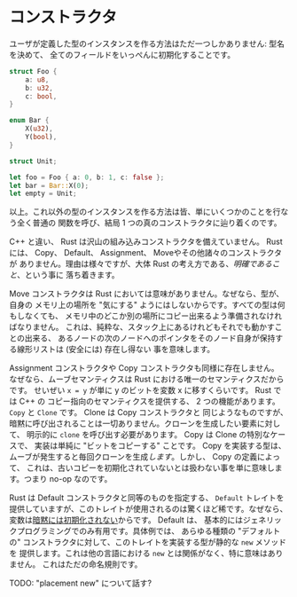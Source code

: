 <!--
# Constructors
-->

# コンストラクタ

<!--
There is exactly one way to create an instance of a user-defined type: name it,
and initialize all its fields at once:
-->

ユーザが定義した型のインスタンスを作る方法はただ一つしかありません: 型名を決めて、
全てのフィールドをいっぺんに初期化することです。

```rust
struct Foo {
    a: u8,
    b: u32,
    c: bool,
}

enum Bar {
    X(u32),
    Y(bool),
}

struct Unit;

let foo = Foo { a: 0, b: 1, c: false };
let bar = Bar::X(0);
let empty = Unit;
```

<!--
That's it. Every other way you make an instance of a type is just calling a
totally vanilla function that does some stuff and eventually bottoms out to The
One True Constructor.
-->

以上。これ以外の型のインスタンスを作る方法は皆、単にいくつかのことを行なう全く普通の
関数を呼び、結局 1 つの真のコンストラクタに辿り着くのです。

<!--
Unlike C++, Rust does not come with a slew of built-in kinds of constructor.
There are no Copy, Default, Assignment, Move, or whatever constructors. The
reasons for this are varied, but it largely boils down to Rust's philosophy of
*being explicit*.
-->

C++ と違い、 Rust は沢山の組み込みコンストラクタを備えていません。
 Rust には、 Copy、 Default、 Assignment、 Moveやその他諸々のコンストラクタが
ありません。理由は様々ですが、大体 Rust の考え方である、*明確であること*、という事に
落ち着きます。

<!--
Move constructors are meaningless in Rust because we don't enable types to
"care" about their location in memory. Every type must be ready for it to be
blindly memcopied to somewhere else in memory. This means pure on-the-stack-but-
still-movable intrusive linked lists are simply not happening in Rust (safely).
-->
Move コンストラクタは Rust においては意味がありません。なぜなら、型が、自身の
メモリ上の場所を "気にする" ようにはしないからです。すべての型は何もしなくても、
メモリ中のどこか別の場所にコピー出来るよう準備されなければなりません。
これは、純粋な、スタック上にあるけれどもそれでも動かすことの出来る、
あるノードの次のノードへのポインタをそのノード自身が保持する線形リストは (安全には) 存在し得ない
事を意味します。

<!--
Assignment and copy constructors similarly don't exist because move semantics
are the only semantics in Rust. At most `x = y` just moves the bits of y into
the x variable. Rust does provide two facilities for providing C++'s copy-
oriented semantics: `Copy` and `Clone`. Clone is our moral equivalent of a copy
constructor, but it's never implicitly invoked. You have to explicitly call
`clone` on an element you want to be cloned. Copy is a special case of Clone
where the implementation is just "copy the bits". Copy types *are* implicitly
cloned whenever they're moved, but because of the definition of Copy this just
means not treating the old copy as uninitialized -- a no-op.
-->

Assignment コンストラクタや Copy コンストラクタも同様に存在しません。
なぜなら、ムーブセマンティクスは Rust における唯一のセマンティクスだからです。
せいぜい `x = y` が単に y のビットを変数 x に移すくらいです。 Rust では C++ の
コピー指向のセマンティクスを提供する、 2 つの機能があります。 `Copy` と `Clone` です。 Clone は Copy コンストラクタと
同じようなものですが、暗黙に呼び出されることは一切ありません。クローンを生成したい要素に対して、
明示的に `clone` を呼び出す必要があります。 Copy は Clone の特別なケースで、
実装は単純に "ビットをコピーする" ことです。 Copy を実装する型は、
ムーブが発生すると毎回クローンを生成*します*。しかし、 Copy の定義によって、
これは、古いコピーを初期化されていないとは扱わない事を単に意味します。つまり no-op なのです。

<!--
While Rust provides a `Default` trait for specifying the moral equivalent of a
default constructor, it's incredibly rare for this trait to be used. This is
because variables [aren't implicitly initialized][uninit]. Default is basically
only useful for generic programming. In concrete contexts, a type will provide a
static `new` method for any kind of "default" constructor. This has no relation
to `new` in other languages and has no special meaning. It's just a naming
convention.
-->

Rust は Default コンストラクタと同等のものを指定する、 `Default` トレイトを
提供していますが、このトレイトが使用されるのは驚くほど稀です。なぜなら、
変数は[暗黙には初期化されない][uninit]からです。 Default は、
基本的にはジェネリックプログラミングでのみ有用です。具体例では、
あらゆる種類の "デフォルトの" コンストラクタに対して、このトレイトを実装する型が静的な `new` メソッドを
提供します。これは他の言語における `new` とは関係がなく、特に意味はありません。
これはただの命名規則です。

<!--
TODO: talk about "placement new"?
-->

TODO: "placement new" について話す?

[uninit]: uninitialized.html
